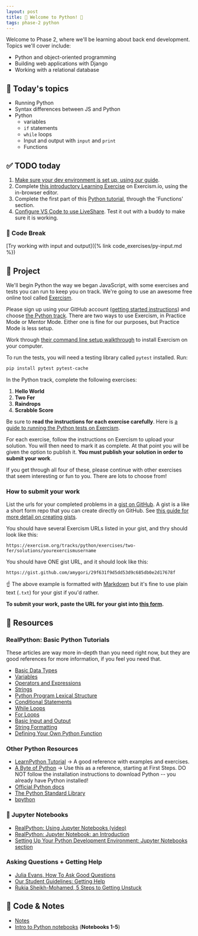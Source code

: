 ```yaml
---
layout: post
title: 🐍 Welcome to Python! 🐍
tags: phase-2 python
---
```


Welcome to Phase 2, where we'll be learning about back end development. Topics we'll cover include:

- Python and object-oriented programming
- Building web applications with Django
- Working with a relational database

## 📅 Today's topics

- Running Python
- Syntax differences between JS and Python
- Python
  - variables
  - `if` statements
  - `while` loops
  - Input and output with `input` and `print`
  - Functions

## ✅ TODO today

1. [Make sure your dev environment is set up, using our guide](https://www.notion.so/momentumlearn/Setting-up-your-Python-Development-Environment-91c5006b5a504844ad4e6abf5d209928).
2. Complete [this introductory Learning Exercise](https://exercism.org/tracks/python/exercises/guidos-gorgeous-lasagna) on Exercism.io, using the in-browser editor.
3. Complete the first part of this [Python tutorial](https://www.learnpython.org/), through the 'Functions' section.
4. [Configure VS Code to use LiveShare](https://code.visualstudio.com/learn/collaboration/live-share). Test it out with a buddy to make sure it is working.

### 🐍 Code Break

[Try working with input and output]({% link code_exercises/py-input.md %})

## 🎯 Project

We'll begin Python the way we began JavaScript, with some exercises and tests you can run to keep you on track. We're going to use an awesome free online tool called [Exercism](https://exercism.io/).

Please sign up using your GitHub account ([getting started instructions](https://exercism.io/getting-started)) and choose [the Python track](https://exercism.io/tracks/python). There are two ways to use Exercism, in Practice Mode or Mentor Mode. Either one is fine for our purposes, but Practice Mode is less setup.

Work through [their command line setup walkthrough](https://exercism.io/cli-walkthrough) to install Exercism on your computer.

To run the tests, you will need a testing library called `pytest` installed. Run:

```sh
pip install pytest pytest-cache
```

In the Python track, complete the following exercises:

1. **Hello World**
2. **Two Fer**
3. **Raindrops**
4. **Scrabble Score**

Be sure to **read the instructions for each exercise carefully**. Here is [a guide to running the Python tests on Exercism](https://exercism.io/tracks/python/tests).

For each exercise, follow the instructions on Exercism to upload your solution. You will then need to mark it as complete. At that point you will be given the option to publish it. **You must publish your solution in order to submit your work**.

If you get through all four of these, please continue with other exercises that seem interesting or fun to you. There are lots to choose from!

### How to submit your work

List the urls for your completed problems in a [gist on GitHub](https://gist.github.com/). A gist is a like a short form repo that you can create directly on GitHub. See [this guide for more detail on creating gists](https://docs.github.com/en/github/writing-on-github/editing-and-sharing-content-with-gists/creating-gists).

You should have several Exercism URLs listed in your gist, and thry should look like this:

```
https://exercism.org/tracks/python/exercises/two-fer/solutions/yourexercismusername
```

You should have ONE gist URL, and it should look like this:

```
https://gist.github.com/amygori/29f631f9d5dd53d9c685db0e2d17678f
```
☝️ The above example is formatted with [Markdown](https://www.markdownguide.org/) but it's fine to use plain text (`.txt`) for your gist if you'd rather.

**To submit your work, paste the URL for your gist into [this form](https://forms.gle/yTNmqWVSNFd3SkxE9).**

## 🔖 Resources

### RealPython: Basic Python Tutorials

These articles are way more in-depth than you need right now, but they are good references for more information, if you feel you need that.

- [Basic Data Types](https://realpython.com/python-data-types/)
- [Variables](https://realpython.com/python-variables/)
- [Operators and Expressions](https://realpython.com/python-operators-expressions/)
- [Strings](https://realpython.com/python-strings/)
- [Python Program Lexical Structure](https://realpython.com/python-program-structure/#)
- [Conditional Statements](https://realpython.com/python-conditional-statements/)
- [While Loops](https://realpython.com/python-while-loop/)
- [For Loops](https://realpython.com/python-for-loop/)
- [Basic Input and Output](https://realpython.com/python-input-output/)
- [String Formatting](https://realpython.com/python-formatted-output/)
- [Defining Your Own Python Function](https://realpython.com/defining-your-own-python-function/)

### Other Python Resources

- [LearnPython Tutorial](https://www.learnpython.org/) -> A good reference with examples and exercises.
- [A Byte of Python](https://python.swaroopch.com/) -> Use this as a reference, starting at First Steps. DO NOT follow the installation instructions to download Python -- you already have Python installed!
- [Official Python docs](https://docs.python.org/3/)
- [The Python Standard Library](https://docs.python.org/3/library/index.html)
- [bpython](https://bpython-interpreter.org/)

### 📓 Jupyter Notebooks

- [RealPython: Using Jupyter Notebooks (video)](https://realpython.com/courses/using-jupyter-notebooks/)
- [RealPython: Jupyter Notebook: an Introduction](https://realpython.com/jupyter-notebook-introduction/)
- [Setting Up Your Python Development Environment: Jupyter Notebooks section](https://www.notion.so/momentumlearn/Setting-up-your-Python-Development-Environment-91c5006b5a504844ad4e6abf5d209928#0fafde79c23f4f23ad425ef5a16af47c)

### Asking Questions + Getting Help

- [Julia Evans, How To Ask Good Questions](https://jvns.ca/blog/good-questions/)
- [Our Student Guidelines: Getting Help](https://github.com/momentumlearn/student-resources/blob/main/articles/student-guidelines.md#getting-help)
- [Rukia Sheikh-Mohamed, 5 Steps to Getting Unstuck](https://dev.to/rukiaasm/working-smarter-5-steps-to-getting-unstuck-with-rukia-sheikh-mohamed-1932)

## 🦉 Code & Notes

- [Notes](https://github.com/momentum-team-10/notes/blob/main/intro-python.md)
- [Intro to Python notebooks](https://github.com/Momentum-Team-10/python-notebooks) (**Notebooks 1-5**)
